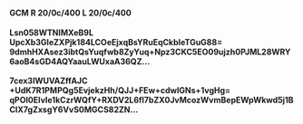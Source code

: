 #### GCM R 20/0c/400 L 20/0c/400
**Lsn058WTNIMXeB9L**<br/>**UpcXb3GleZXPjk184LCOeEjxqBsYRuEqCkbIeTGuG88=**<br/>**9dmhHXAsez3ibtQsYuqfwb8ZyYuq+Npz3CKC5EO09ujzh0PJML28WRY6aoB4sGD4AQYaauLWUxaA36QZ...**<br/><br/>
**7cex3lWUVAZffAJC**<br/>**+UdK7R1PMPQg5EvjekzHh/QJJ+FEw+cdwlGNs+1vgHg=**<br/>**qPOI0EIvIe1kCzrWQfY+RXDV2L6fl7bZX0JvMcozWvmBepEWpWkwd5j1BCIX7gZxsgY6VvS0MGCS82ZN...**